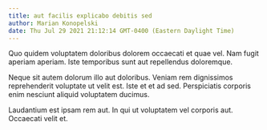```yaml
---
title: aut facilis explicabo debitis sed
author: Marian Konopelski
date: Thu Jul 29 2021 21:12:14 GMT-0400 (Eastern Daylight Time)
---
```

Quo quidem voluptatem doloribus dolorem occaecati et quae vel. Nam fugit aperiam aperiam. Iste temporibus sunt aut repellendus doloremque.

 Neque sit autem dolorum illo aut doloribus. Veniam rem dignissimos reprehenderit voluptate ut velit est. Iste et et ad sed. Perspiciatis corporis enim nesciunt aliquid voluptatem ducimus.

 Laudantium est ipsam rem aut. In qui ut voluptatem vel corporis aut. Occaecati velit et.